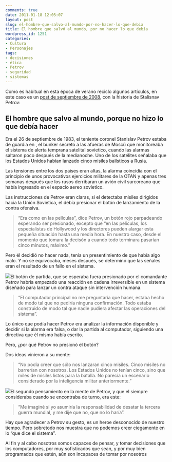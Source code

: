 ```yaml
---
comments: true
date: 2011-01-18 12:05:07
layout: post
slug: el-hombre-que-salvo-al-mundo-por-no-hacer-lo-que-debia
title: El hombre que salvó al mundo, por no hacer lo que debía
wordpress_id: 1251
categories:
- Cultura
- Personajes
tags:
- decisiones
- ética
- Petrov
- seguridad
- sistemas
---
```


Como es habitual en esta época de verano reciclo algunos artículos, en este caso es un [post de septiembre de 2008](http://www.lnds.net/blog/2008/09/el-hombre-que-salvo-al-mundo-porque-no-hizo-lo-que-debia-hacer.html), con la historia de Stalisnav Petrov:


## El hombre que salvo al mundo, porque no hizo lo que debía hacer






Era el 26 de septiembre de 1983, el teniente coronel Stanislav Petrov estaba de guardia en , el bunker secreto a las afueras de Moscú que monitoreaba el sistema de alerta temprana satelital sovietico, cuando las alarmas saltaron poco después de la medianoche. Uno de los satélites señalaba que los Estados Unidos habían lanzado cinco misiles balísticos a Rusia.


Las tensiones entre los dos paises eran altas, la alarma coincidía con el principio de unos provocativos ejercicios militares de la OTAN y apenas tres semanas después que los rusos derribaran un avión civil surcoreano que había ingresado en el espacio aereo sovietico.


Las instrucciones de Petrov eran claras, si el detectaba misiles dirigidos hacia la Unión Sovietica, el debía presionar el botón de lanzamiento de la contra ofensiva.


> “Era como en las películas”, dice Petrov, un botón rojo parpadeando esperando ser presionado, excepto que “en las películas, los especialistas de Hollywood y los directores pueden alargar esta pequeña situación hasta una media hora. En nuestro caso, desde el momento que tomara la decisón a cuando todo terminara pasarían cinco minutos, máximo.”


Pero él decidió no hacer nada, tenía un presentimiento de que había algo malo. Y no se equivocaba, meses después, se determinó que las señales eran el resultado de un fallo en el sistema.


[![](http://www.lnds.net/blog/wp-content/uploads/2011/01/the-red-button.jpg)](http://www.lnds.net/blog/wp-content/uploads/2011/01/the-red-button.jpg)El botón de partida, que se esperaba fuera presionado por el comandante Petrov habría empezado una reacción en cadena irreversible en un sistema diseñado para lanzar un contra ataque sin intervención humana.





> “El computador principal no me preguntaría que hacer, estaba hecho de modo tal que no pediría ninguna confirmación. Todo estaba construido de modo tal que nadie pudiera afectar las operaciones del sistema”.


Lo único que podía hacer Petrov era analizar la información disponible y decidir si la alarma era falsa, o dar la partida al computador, siguiendo una directiva que él mismo había escrito.

Pero, ¿por qué Petrov no presionó el botón?

Dos ideas vinieron a su mente:


> “No podía creer que sólo nos lanzaran cinco misiles. Cinco misiles no barrerían con nosotros. Los Estados Unidos no tenían cinco, sino que miles de misiles listos para la batalla. No parecía un escenario considerado por la inteligencia militar anteriormente.”




[![](http://www.lnds.net/blog/wp-content/uploads/2011/01/Stanislav_Petrov_580x-300x264.jpg)](http://www.lnds.net/blog/wp-content/uploads/2011/01/Stanislav_Petrov_580x.jpg)El segundo pensamiento en la mente de Petrov, y que el siempre consideraba cuando se encontraba de turno, era este:





> “Me imaginé si yo asumiría la responsabilidad de desatar la tercera guerra mundial, y me dije que no, que no lo haría”.


Hay que agradecer a Petrov su gesto, es un heroe desconocido de nuestro tiempo. Pero sobretodo nos muestra que no podemos creer ciegamente en lo “que dice el sistema”.

Al fin y al cabo nosotros somos capaces de pensar, y tomar decisiones que los computadores, por muy sofisticados que sean, y por muy bien programados que estén, aún son incapaces de tomar por nosotros


